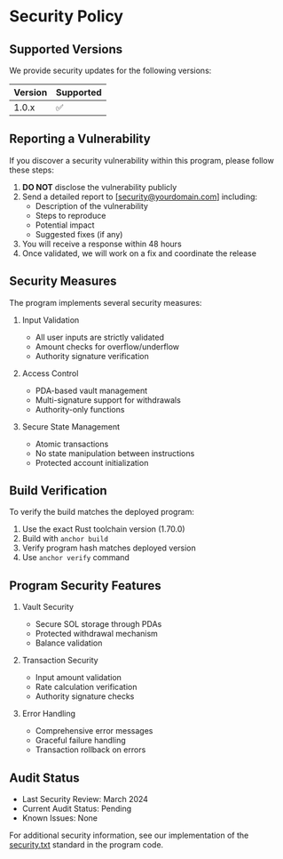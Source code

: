 # Security Policy

## Supported Versions

We provide security updates for the following versions:

| Version | Supported          |
| ------- | ------------------ |
| 1.0.x   | :white_check_mark: |

## Reporting a Vulnerability

If you discover a security vulnerability within this program, please follow these steps:

1. **DO NOT** disclose the vulnerability publicly
2. Send a detailed report to [security@yourdomain.com] including:
   - Description of the vulnerability
   - Steps to reproduce
   - Potential impact
   - Suggested fixes (if any)
3. You will receive a response within 48 hours
4. Once validated, we will work on a fix and coordinate the release

## Security Measures

The program implements several security measures:

1. Input Validation
   - All user inputs are strictly validated
   - Amount checks for overflow/underflow
   - Authority signature verification

2. Access Control
   - PDA-based vault management
   - Multi-signature support for withdrawals
   - Authority-only functions

3. Secure State Management
   - Atomic transactions
   - No state manipulation between instructions
   - Protected account initialization

## Build Verification

To verify the build matches the deployed program:

1. Use the exact Rust toolchain version (1.70.0)
2. Build with `anchor build`
3. Verify program hash matches deployed version
4. Use `anchor verify` command

## Program Security Features

1. Vault Security
   - Secure SOL storage through PDAs
   - Protected withdrawal mechanism
   - Balance validation

2. Transaction Security
   - Input amount validation
   - Rate calculation verification
   - Authority signature checks

3. Error Handling
   - Comprehensive error messages
   - Graceful failure handling
   - Transaction rollback on errors

## Audit Status

- Last Security Review: March 2024
- Current Audit Status: Pending
- Known Issues: None

For additional security information, see our implementation of the [security.txt](https://github.com/neodyme-labs/solana-security-txt) standard in the program code.